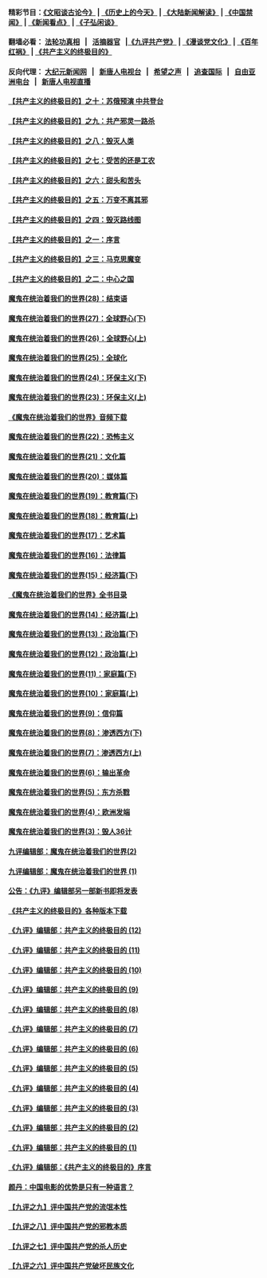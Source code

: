 #### 精彩节目：[《文昭谈古论今》](http://134.209.198.168/wenzhao) | [《历史上的今天》](http://134.209.198.168/today-in-history) | [《大陆新闻解读》](http://134.209.198.168/ntdtv-comedy) | [《中国禁闻》](http://134.209.198.168/ntdtv-news) | [《新闻看点》](http://134.209.198.168/news-insight) | [《子弘闲谈》](http://134.209.198.168/zihongxiantan/) 

 #### 翻墙必看： [法轮功真相](http://134.209.198.168:10000/videos/truth.html) &nbsp;&nbsp;|&nbsp;&nbsp; [活摘器官](http://134.209.198.168:10000/videos/res/Organs/) &nbsp;&nbsp;|[《九评共产党》](http://134.209.198.168:10000/videos/jiuping) | [《漫谈党文化》](http://134.209.198.168:10000/videos/mtdwh) | [《百年红祸》](http://134.209.198.168:10000/videos/bnhh) | [《共产主义的终极目的》](http://134.209.198.168:10000/videos/res/zjmd) 

 #### 反向代理： [大纪元新闻网](http://134.209.198.168:10080/) &nbsp;&nbsp;|&nbsp;&nbsp; [新唐人电视台](http://134.209.198.168:8000/) &nbsp;&nbsp;|&nbsp;&nbsp; [希望之声](http://134.209.198.168:8200/) &nbsp;&nbsp;|&nbsp;&nbsp; [追查国际](http://134.209.198.168:10010/) &nbsp;&nbsp;|&nbsp;&nbsp; [自由亚洲电台](http://134.209.198.168:9800/) &nbsp;&nbsp;|&nbsp;&nbsp; [新唐人电视直播](http://134.209.198.168/) 

#### [【共产主义的终极目的】之十：苏俄预演 中共登台](../pages/nsc422/n11118424.md?t=03171836) 

#### [【共产主义的终极目的】之九：共产邪灵一路杀](../pages/nsc422/n11114139.md?t=03171836) 

#### [【共产主义的终极目的】之八：毁灭人类](../pages/nsc422/n11108503.md?t=03171836) 

#### [【共产主义的终极目的】之七：受苦的还是工农](../pages/nsc422/n11101809.md?t=03171836) 

#### [【共产主义的终极目的】之六：甜头和苦头](../pages/nsc422/n11096971.md?t=03171836) 

#### [【共产主义的终极目的】之五：万变不离其邪](../pages/nsc422/n11091285.md?t=03171836) 

#### [【共产主义的终极目的】之四：毁灭路线图](../pages/nsc422/n11086284.md?t=03171836) 

#### [【共产主义的终极目的】之一：序言](../pages/nsc422/n11086077.md?t=03171836) 

#### [【共产主义的终极目的】之三：马克思魔变](../pages/nsc422/n11061941.md?t=03171836) 

#### [【共产主义的终极目的】之二：中心之国](../pages/nsc422/n11047728.md?t=03171836) 

#### [魔鬼在统治着我们的世界(28)：结束语](../pages/nsc422/n10936246.md?t=03171836) 

#### [魔鬼在统治着我们的世界(27)：全球野心(下)](../pages/nsc422/n10928319.md?t=03171836) 

#### [魔鬼在统治着我们的世界(26)：全球野心(上)](../pages/nsc422/n10900318.md?t=03171836) 

#### [魔鬼在统治着我们的世界(25)：全球化](../pages/nsc422/n10788205.md?t=03171836) 

#### [魔鬼在统治着我们的世界(24)：环保主义(下)](../pages/nsc422/n10695307.md?t=03171836) 

#### [魔鬼在统治着我们的世界(23)：环保主义(上)](../pages/nsc422/n10688613.md?t=03171836) 

#### [《魔鬼在统治着我们的世界》音频下载](../pages/nsc422/n10635553.md?t=03171836) 

#### [魔鬼在统治着我们的世界(22)：恐怖主义](../pages/nsc422/n10614727.md?t=03171836) 

#### [魔鬼在统治着我们的世界(21)：文化篇](../pages/nsc422/n10597706.md?t=03171836) 

#### [魔鬼在统治着我们的世界(20)：媒体篇](../pages/nsc422/n10586579.md?t=03171836) 

#### [魔鬼在统治着我们的世界(19)：教育篇(下)](../pages/nsc422/n10564808.md?t=03171836) 

#### [魔鬼在统治着我们的世界(18)：教育篇(上)](../pages/nsc422/n10526970.md?t=03171836) 

#### [魔鬼在统治着我们的世界(17)：艺术篇](../pages/nsc422/n10499093.md?t=03171836) 

#### [魔鬼在统治着我们的世界(16)：法律篇](../pages/nsc422/n10485969.md?t=03171836) 

#### [魔鬼在统治着我们的世界(15)：经济篇(下)](../pages/nsc422/n10469975.md?t=03171836) 

#### [《魔鬼在统治着我们的世界》全书目录](../pages/nsc422/n10464261.md?t=03171836) 

#### [魔鬼在统治着我们的世界(14)：经济篇(上)](../pages/nsc422/n10457370.md?t=03171836) 

#### [魔鬼在统治着我们的世界(13)：政治篇(下)](../pages/nsc422/n10448270.md?t=03171836) 

#### [魔鬼在统治着我们的世界(12)：政治篇(上)](../pages/nsc422/n10444576.md?t=03171836) 

#### [魔鬼在统治着我们的世界(11)：家庭篇(下)](../pages/nsc422/n10440961.md?t=03171836) 

#### [魔鬼在统治着我们的世界(10)：家庭篇(上)](../pages/nsc422/n10435448.md?t=03171836) 

#### [魔鬼在统治着我们的世界(9)：信仰篇](../pages/nsc422/n10432159.md?t=03171836) 

#### [魔鬼在统治着我们的世界(8)：渗透西方(下)](../pages/nsc422/n10429603.md?t=03171836) 

#### [魔鬼在统治着我们的世界(7)：渗透西方(上)](../pages/nsc422/n10426013.md?t=03171836) 

#### [魔鬼在统治着我们的世界(6)：输出革命](../pages/nsc422/n10421536.md?t=03171836) 

#### [魔鬼在统治着我们的世界(5)：东方杀戮](../pages/nsc422/n10417707.md?t=03171836) 

#### [魔鬼在统治着我们的世界(4)：欧洲发端](../pages/nsc422/n10414890.md?t=03171836) 

#### [魔鬼在统治着我们的世界(3)：毁人36计](../pages/nsc422/n10411583.md?t=03171836) 

#### [九评编辑部：魔鬼在统治着我们的世界(2)](../pages/nsc422/n10410036.md?t=03171836) 

#### [九评编辑部：魔鬼在统治着我们的世界 (1)](../pages/nsc422/n10406825.md?t=03171836) 

#### [公告：《九评》编辑部另一部新书即将发表](../pages/nsc422/n10405104.md?t=03171836) 

#### [《共产主义的终极目的》各种版本下载](../pages/nsc422/n10022138.md?t=03171836) 

#### [《九评》编辑部：共产主义的终极目的 (12)](../pages/nsc422/n9933272.md?t=03171836) 

#### [《九评》编辑部：共产主义的终极目的 (11)](../pages/nsc422/n9924973.md?t=03171836) 

#### [《九评》编辑部：共产主义的终极目的 (10)](../pages/nsc422/n9920883.md?t=03171836) 

#### [《九评》编辑部：共产主义的终极目的 (9)](../pages/nsc422/n9916363.md?t=03171836) 

#### [《九评》编辑部：共产主义的终极目的 (8)](../pages/nsc422/n9912488.md?t=03171836) 

#### [《九评》编辑部：共产主义的终极目的 (7)](../pages/nsc422/n9901176.md?t=03171836) 

#### [《九评》编辑部：共产主义的终极目的 (6)](../pages/nsc422/n9899359.md?t=03171836) 

#### [《九评》编辑部：共产主义的终极目的 (5)](../pages/nsc422/n9893174.md?t=03171836) 

#### [《九评》编辑部：共产主义的终极目的 (4)](../pages/nsc422/n9891246.md?t=03171836) 

#### [《九评》编辑部：共产主义的终极目的 (3)](../pages/nsc422/n9879879.md?t=03171836) 

#### [《九评》编辑部：共产主义的终极目的 (2)](../pages/nsc422/n9876205.md?t=03171836) 

#### [《九评》编辑部：共产主义的终极目的 (1)](../pages/nsc422/n9865857.md?t=03171836) 

#### [《九评》编辑部：《共产主义的终极目的》序言](../pages/nsc422/n9862666.md?t=03171836) 

#### [颜丹：中国电影的优势是只有一种语言？](../pages/nsc422/n9583062.md?t=03171836) 

#### [【九评之九】评中国共产党的流氓本性](../pages/nsc422/n737542.md?t=03171836) 

#### [【九评之八】评中国共产党的邪教本质](../pages/nsc422/n735942.md?t=03171836) 

#### [【九评之七】评中国共产党的杀人历史](../pages/nsc422/n733806.md?t=03171836) 

#### [【九评之六】评中国共产党破坏民族文化](../pages/nsc422/n731667.md?t=03171836) 

